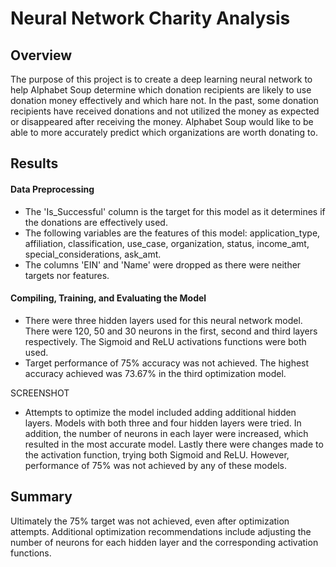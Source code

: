 # Neural Network Charity Analysis

## Overview 
The purpose of this project is to create a deep learning neural network to help Alphabet Soup determine which donation recipients are likely to use donation money effectively and which hare not. In the past, some donation recipients have received donations and not utilized the money as expected or disappeared after receiving the money. Alphabet Soup would like to be able to more accurately predict which organizations are worth donating to. 

## Results

#### Data Preprocessing
 * The 'Is_Successful' column is the target for this model as it determines if the donations are effectively used. 
 * The following variables are the features of this model: application_type, affiliation, classification, use_case, organization, status, income_amt, special_considerations, ask_amt. 
 * The columns 'EIN' and 'Name' were dropped as there were neither targets nor features. 

#### Compiling, Training, and Evaluating the Model 
 * There were three hidden layers used for this neural network model. There were 120, 50 and 30 neurons in the first, second and third layers respectively. The Sigmoid and ReLU activations functions were both used. 
 * Target performance of 75% accuracy was not achieved. The highest accuracy achieved was 73.67% in the third optimization model. 

SCREENSHOT

 * Attempts to optimize the model included adding additional hidden layers. Models with both three and four hidden layers were tried. In addition, the number of neurons in each layer were increased, which resulted in the most accurate model. Lastly there were changes made to the activation function, trying both Sigmoid and ReLU. However, performance of 75% was not achieved by any of these models. 

## Summary 
Ultimately the 75% target was not achieved, even after optimization attempts. Additional optimization recommendations include adjusting the number of neurons for each hidden layer and the corresponding activation functions. 